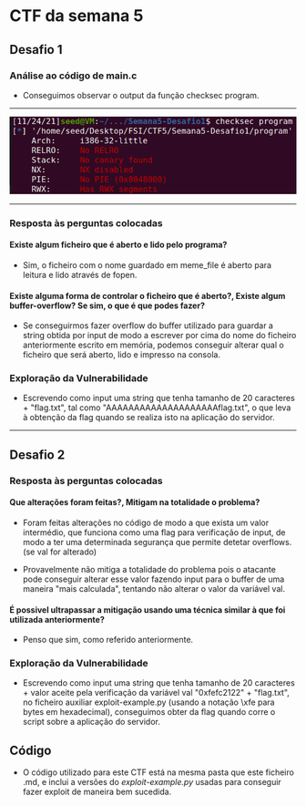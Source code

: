 # CTF da semana 5

## Desafio 1
### Análise ao código de main.c

- Conseguimos observar o output da função checksec program.


---
![Output Checksec Program](output-checksec.png)

---

### Resposta às perguntas colocadas
#### Existe algum ficheiro que é aberto e lido pelo programa?

- Sim, o ficheiro com o nome guardado em meme_file é aberto para leitura e lido através de fopen.

#### Existe alguma forma de controlar o ficheiro que é aberto?, Existe algum buffer-overflow? Se sim, o que é que podes fazer?

- Se conseguirmos fazer overflow do buffer utilizado para guardar a string obtida por input de modo a escrever por cima do nome do ficheiro anteriormente escrito em memória, podemos conseguir alterar qual o ficheiro que será aberto, lido e impresso na consola.

### Exploração da Vulnerabilidade

- Escrevendo como input uma string que tenha tamanho de 20 caracteres + "flag.txt", tal como "AAAAAAAAAAAAAAAAAAAAflag.txt", o que leva à obtenção da flag quando se realiza isto na aplicação do servidor.


---


## Desafio 2

### Resposta às perguntas colocadas

#### Que alterações foram feitas?, Mitigam na totalidade o problema?

- Foram feitas alterações no código de modo a que exista um valor intermédio, que funciona como uma flag para verificação de input, de modo a ter uma determinada segurança que permite detetar overflows. (se val for alterado)

- Provavelmente não mitiga a totalidade do problema pois o atacante pode conseguir alterar esse valor fazendo input para o buffer de uma maneira "mais calculada", tentando não alterar o valor da variável val.

#### É possivel ultrapassar a mitigação usando uma técnica similar à que foi utilizada anteriormente?

- Penso que sim, como referido anteriormente.

### Exploração da Vulnerabilidade

- Escrevendo como input uma string que tenha tamanho de 20 caracteres + valor aceite pela verificação da variável val "0xfefc2122" + "flag.txt", no ficheiro auxiliar exploit-example.py (usando a notação \xfe para bytes em hexadecimal), conseguimos obter da flag quando corre o script sobre a aplicação do servidor.

## Código
 - O código utilizado para este CTF está na mesma pasta que este ficheiro .md, e inclui a versões do *exploit-example.py* usadas para conseguir fazer exploit de maneira bem sucedida. 
